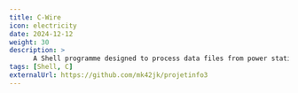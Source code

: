```yaml
---
title: C-Wire
icon: electricity
date: 2024-12-12
weight: 30
description: >
      A Shell programme designed to process data files from power stations to determine whether they are marginally or overproducing.
tags: [Shell, C]
externalUrl: https://github.com/mk42jk/projetinfo3
---
```

